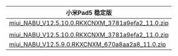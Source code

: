 | 小米Pad5  稳定版    |
| ---- |
| [miui_NABU_V12.5.10.0.RKXCNXM_3781a9efa2_11.0.zip](https://hugeota.d.miui.com/V12.5.10.0.RKXCNXM/miui_NABU_V12.5.10.0.RKXCNXM_3781a9efa2_11.0.zip)    |
| []()    |
| [miui_NABU_V12.5.10.0.RKXCNXM_3781a9efa2_11.0.zip](https://hugeota.d.miui.com/V12.5.10.0.RKXCNXM/miui_NABU_V12.5.10.0.RKXCNXM_3781a9efa2_11.0.zip)    |
| [miui_NABU_V12.5.9.0.RKXCNXM_670a8aa2a8_11.0.zip](https://hugeota.d.miui.com/V12.5.9.0.RKXCNXM/miui_NABU_V12.5.9.0.RKXCNXM_670a8aa2a8_11.0.zip)    |
